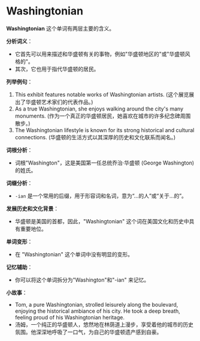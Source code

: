 # Washingtonian

**Washingtonian** 这个单词有两层主要的含义。

  

**分析词义**：

  

*   它首先可以用来描述和华盛顿有关的事物，例如"华盛顿地区的"或"华盛顿风格的"。
*   其次，它也用于指代华盛顿的居民。

  

**列举例句**：

  

1.  This exhibit features notable works of Washingtonian artists. (这个展览展出了华盛顿艺术家们的代表作品。)
2.  As a true Washingtonian, she enjoys walking around the city's many monuments. (作为一个真正的华盛顿居民，她喜欢在城市的许多纪念碑周围散步。)
3.  The Washingtonian lifestyle is known for its strong historical and cultural connections. (华盛顿的生活方式以其深厚的历史和文化联系而闻名。)

  

**词根分析**：

  

*   词根"Washington"，这是美国第一任总统乔治·华盛顿 (George Washington) 的姓氏。

  

**词缀分析**：

  

*   `-ian` 是一个常用的后缀，用于形容词和名词，意为“...的人”或“关于...的”。

  

**发展历史和文化背景**：

  

*   华盛顿是美国的首都，因此，"Washingtonian" 这个词在美国文化和历史中具有重要地位。

  

**单词变形**：

  

*   在 "Washingtonian" 这个单词中没有明显的变形。

  

**记忆辅助**：

  

*   你可以将这个单词拆分为"Washington"和"-ian" 来记忆。

  

**小故事**：

  

*   Tom, a pure Washingtonian, strolled leisurely along the boulevard, enjoying the historical ambiance of his city. He took a deep breath, feeling proud of his Washingtonian heritage.
*   汤姆，一个纯正的华盛顿人，悠然地在林荫道上漫步，享受着他的城市的历史氛围。他深深地呼吸了一口气，为自己的华盛顿遗产感到自豪。
